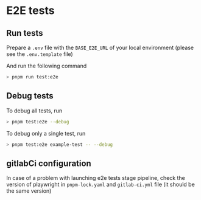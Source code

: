 # E2E tests

## Run tests

Prepare a `.env` file with the `BASE_E2E_URL` of your local environment (please see the `.env.template` file)

And run the following command

```sh
> pnpm run test:e2e
```

## Debug tests

To debug all tests, run

```sh
> pnpm test:e2e --debug
```

To debug only a single test, run

```sh
> pnpm test:e2e example-test -- --debug
```

## gitlabCi configuration

In case of a problem with launching e2e tests stage pipeline, check the version of playwright in `pnpm-lock.yaml` and `gitlab-ci.yml` file (it should be the same version)
